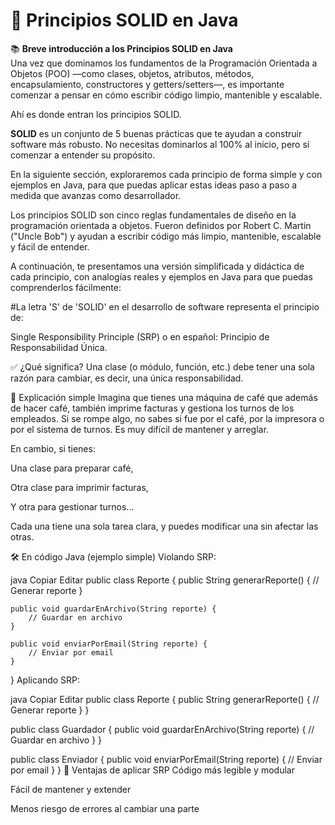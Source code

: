 # 📘 Principios SOLID en Java

📚 **Breve introducción a los Principios SOLID en Java**  
Una vez que dominamos los fundamentos de la Programación Orientada a Objetos (POO) —como clases, objetos, atributos, métodos, encapsulamiento, constructores y getters/setters—, es importante comenzar a pensar en cómo escribir código limpio, mantenible y escalable.

Ahí es donde entran los principios SOLID.

**SOLID** es un conjunto de 5 buenas prácticas que te ayudan a construir software más robusto. No necesitas dominarlos al 100% al inicio, pero sí comenzar a entender su propósito.

En la siguiente sección, exploraremos cada principio de forma simple y con ejemplos en Java, para que puedas aplicar estas ideas paso a paso a medida que avanzas como desarrollador.

Los principios SOLID son cinco reglas fundamentales de diseño en la programación orientada a objetos. Fueron definidos por Robert C. Martin ("Uncle Bob") y ayudan a escribir código más limpio, mantenible, escalable y fácil de entender.

A continuación, te presentamos una versión simplificada y didáctica de cada principio, con analogías reales y ejemplos en Java para que puedas comprenderlos fácilmente:


#La letra 'S' de 'SOLID' en el desarrollo de software representa el principio de:

Single Responsibility Principle (SRP)
o en español: Principio de Responsabilidad Única.

✅ ¿Qué significa?
Una clase (o módulo, función, etc.) debe tener una sola razón para cambiar, es decir, una única responsabilidad.

📌 Explicación simple
Imagina que tienes una máquina de café que además de hacer café, también imprime facturas y gestiona los turnos de los empleados. Si se rompe algo, no sabes si fue por el café, por la impresora o por el sistema de turnos. Es muy difícil de mantener y arreglar.

En cambio, si tienes:

Una clase para preparar café,

Otra clase para imprimir facturas,

Y otra para gestionar turnos...

Cada una tiene una sola tarea clara, y puedes modificar una sin afectar las otras.

🛠️ En código Java (ejemplo simple)
Violando SRP:

java
Copiar
Editar
public class Reporte {
    public String generarReporte() {
        // Generar reporte
    }

    public void guardarEnArchivo(String reporte) {
        // Guardar en archivo
    }

    public void enviarPorEmail(String reporte) {
        // Enviar por email
    }
}
Aplicando SRP:

java
Copiar
Editar
public class Reporte {
    public String generarReporte() {
        // Generar reporte
    }
}

public class Guardador {
    public void guardarEnArchivo(String reporte) {
        // Guardar en archivo
    }
}

public class Enviador {
    public void enviarPorEmail(String reporte) {
        // Enviar por email
    }
}
🧠 Ventajas de aplicar SRP
Código más legible y modular

Fácil de mantener y extender

Menos riesgo de errores al cambiar una parte
